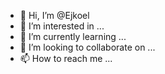 - 👋 Hi, I’m @Ejkoel
- 👀 I’m interested in ...
- 🌱 I’m currently learning ...
- 💞️ I’m looking to collaborate on ...
- 📫 How to reach me ...

<!---
Ejkoel/Ejkoel is a ✨ special ✨ repository because its `README.md` (this file) appears on your GitHub profile.
You can click the Preview link to take a look at your changes.
--->
